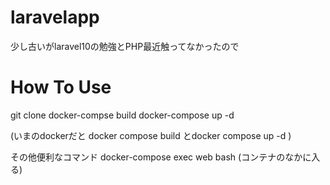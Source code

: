 # laravelapp

少し古いがlaravel10の勉強とPHP最近触ってなかったので

# How To Use

git clone
docker-compse build
docker-compose up -d

(いまのdockerだと docker compose build とdocker compose up -d )

その他便利なコマンド
docker-compose exec web bash
(コンテナのなかに入る)
